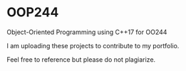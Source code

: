 # OOP244

Object-Oriented Programming using C++17 for OO244

I am uploading these projects to contribute to my portfolio.

Feel free to reference but please do not plagiarize.
